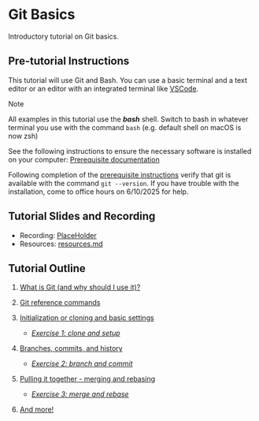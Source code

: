 # Git Basics

Introductory tutorial on Git basics.

## Pre-tutorial Instructions

This tutorial will use Git and Bash. You can use a basic terminal and a text editor or an editor
with an integrated terminal like [VSCode][vscode].

[vscode]: https://code.visualstudio.com/ "This is a non-Federal Link"

> [!NOTE]
> All examples in this tutorial use the __*bash*__ shell. Switch to bash in whatever terminal you
> use with the command `bash` (e.g. default shell on macOS is now zsh)

See the following instructions to ensure the necessary software is installed on your computer:
[Prerequisite documentation](./prereq.md)

Following completion of the [prerequisite instructions](./prereq.md) verify that git is available
with the command `git --version`. If you have trouble with the installation, come to office hours
on 6/10/2025 for help.

## Tutorial Slides and Recording

- Recording: [PlaceHolder](TODO)
- Resources: [resources.md](resources.md)

## Tutorial Outline

1. [What is Git (and why should I use it)?](./what-is-git.md)

2. [Git reference commands](./git-help-and-config.md)

3. [Initialization or cloning and basic settings](./git-going.md)
   - *[Exercise 1: clone and setup](./ex1-clone-and-setup.md)*

4. [Branches, commits, and history](./branching-commits-history.md)
   - *[Exercise 2: branch and commit](./ex2-local-branch-and-commit.md)*

5. [Pulling it together - merging and rebasing](./merging-and-rebasing.md)
   - *[Exercise 3: merge and rebase](./ex3-merge-and-rebase.md)*

6. [And more!](./further-topics.md)
